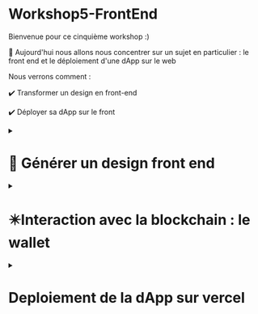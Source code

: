 # Workshop5-FrontEnd
Bienvenue pour ce cinquième workshop :)

🧵 Aujourd'hui nous allons nous concentrer sur un sujet en particulier : le front end et le déploiement d'une dApp sur le web

Nous verrons comment : 

✔️ Transformer un design en front-end 

✔️ Déployer sa dApp sur le front 


<details>
  <summary>
  <h1>🤝 Générer un design front end  </h1>
  </summary>
Lors d'un hackathon, vous serez peut-être ammené à créer un front-end, qui sera l'interface de votre produit. Un outil permet de rapidement créer un front-end à partir d'un design : plasmic. Vous avez 2 options :
  Soit créer un design sur Figma, et implémenter un plugin plasmic afin de transformer ce design en code. 
  Soit créer un design directement sur Plasmic. 

  Je choisis de réaliser le design sur Figma, n'hésitez pas à essayer sur plasmic ! 
  
 
  </details>
  

<details>
  <summary>
  <h1>✴️Interaction avec la blockchain : le wallet </h1>
  </summary>
 Précédemment, nous avons créer sur la blockchain Algorand, un compte et nous avons effectué notre première transaction. Pour créer une vrai dApp ou décentralized Application, nous souhaitons implémenter un wallet.


</details>

<details>
  <summary>
  <h1> Deploiement de la dApp sur vercel  </h1>
  </summary>


</details>

